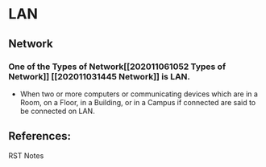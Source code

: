 # LAN

## Network

### One of the Types of Network\[\[202011061052 Types of Network\]\] \[\[202011031445 Network\]\] is LAN.

* When two or more computers or communicating devices which are in a Room, on a Floor, in a Building, or in a Campus if connected are said to be connected on LAN.

## References:

RST Notes

